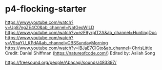 # p4-flocking-starter
https://www.youtube.com/watch?v=Up87ngZE4C0&ab_channel=NatGeoWILD
https://www.youtube.com/watch?v=ezF9yrplT2A&ab_channel=HuntingDoc
https://www.youtube.com/watch?v=V9saYU_KPdA&ab_channel=CBSSundayMorning
https://www.youtube.com/watch?v=iBJaE7CIGto&ab_channel=ChrisLittle
Credit: Daniel Shiffman (https://natureofcode.com/)
Edited by: Asiiah Song


https://freesound.org/people/Abacagi/sounds/483397/
